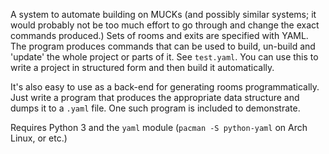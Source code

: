
A system to automate building on MUCKs (and possibly similar systems; it would probably not be too much effort to go through and change the exact commands produced.) Sets of rooms and exits are specified with YAML. The program produces commands that can be used to build, un-build and 'update' the whole project or parts of it. See `test.yaml`. You can use this to write a project in structured form and then build it automatically.

It's also easy to use as a back-end for generating rooms programmatically. Just write a program that produces the appropriate data structure and dumps it to a `.yaml` file. One such program is included to demonstrate.

Requires Python 3 and the `yaml` module (`pacman -S python-yaml` on Arch Linux, or etc.)

